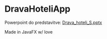 # DravaHoteliApp


Powerpoint do predstavitve:
[Drava_hoteli_S.pptx](https://github.com/menej/DravaHoteliApp/files/11472062/Drava_hoteli_S.pptx)


Made in JavaFX w/ love
